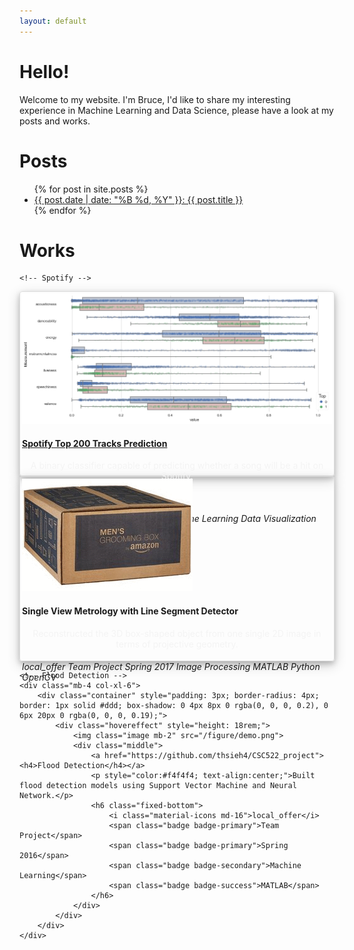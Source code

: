 ```yaml
---
layout: default
---
```


# Hello!

Welcome to my website. I'm Bruce, I'd like to share my interesting experience in Machine Learning and Data Science, please have a look at my posts and works.

# Posts
<ul>
  {% for post in site.posts %}
    <li>
      <a href="{{ post.url }}">{{ post.date | date: "%B %d, %Y" }}: {{ post.title }}</a>
    </li>
  {% endfor %}
</ul>

# Works

<div class="row">

	<!-- Spotify -->
  <div class="mb-4 col-xl-6">
    <div class="container" style="padding: 3px; border-radius: 4px; border: 1px solid #ddd; box-shadow: 0 4px 8px 0 rgba(0, 0, 0, 0.2), 0 6px 20px 0 rgba(0, 0, 0, 0.19);">
      <div class="hovereffect" style="height: 18rem;">
        <img class="image mb-2" src="/figure/demo.png">
        <div class="middle">
          <a href="https://github.com/thsieh4/CSC522_project"><h4>Spotify Top 200 Tracks Prediction</h4></a>
          <p style="color:#f4f4f4; text-align:center;">A binary classifier capable of predicting whether a song will be a hit on Spotify.</p>
          <div class="progress mb-3">
            <div class="progress-bar progress-bar-striped progress-bar-animated bg-secondary" style="width:95%">95%</div>
          </div>
          <h6 class="fixed-bottom">
            <i class="material-icons md-16">local_offer</i>
            <span class="badge badge-primary">Team Project</span>
            <span class="badge badge-primary">Fall 2017</span>
            <span class="badge badge-secondary">Machine Learning</span>
            <span class="badge badge-secondary">Data Visualization</span>
            <span class="badge badge-success">Python</span>
            <span class="badge badge-info">scikit-learn</span>
            <span class="badge badge-info">pandas</span>
          </h6>
        </div>
      </div>  
    </div>
  </div>
  
  <!-- Single View Metrology -->
  <div class="mb-4 col-xl-6">
    <div class="container" style="padding: 3px; border-radius: 4px; border: 1px solid #ddd; box-shadow: 0 4px 8px 0 rgba(0, 0, 0, 0.2), 0 6px 20px 0 rgba(0, 0, 0, 0.19);">
      <div class="hovereffect" style="height: 18rem;">
        <img class="image mb-2" src="/figure/Project_SingleViewMetrology.gif">
        <div class="middle">
          <h4>Single View Metrology with Line Segment Detector</h4>
          <p style="color:#f4f4f4; text-align:center;">Reconstructed the 3D box-shaped object from one single 2D image in terms of projective geometry.</p>
          <h6 class="fixed-bottom">
            <i class="material-icons md-16">local_offer</i>
            <span class="badge badge-primary">Team Project</span>
            <span class="badge badge-primary">Spring 2017</span>
            <span class="badge badge-secondary">Image Processing</span>
            <span class="badge badge-success">MATLAB</span>
            <span class="badge badge-success">Python</span>
            <span class="badge badge-info">OpenCV</span>
          </h6>
        </div>
      </div>
    </div>
  </div>

</div>


<div class="row">

	<!-- Flood Detection -->
  	<div class="mb-4 col-xl-6">
    	<div class="container" style="padding: 3px; border-radius: 4px; border: 1px solid #ddd; box-shadow: 0 4px 8px 0 rgba(0, 0, 0, 0.2), 0 6px 20px 0 rgba(0, 0, 0, 0.19);">
      		<div class="hovereffect" style="height: 18rem;">
        		<img class="image mb-2" src="/figure/demo.png">
        		<div class="middle">
          			<a href="https://github.com/thsieh4/CSC522_project"><h4>Flood Detection</h4></a>
          			<p style="color:#f4f4f4; text-align:center;">Built flood detection models using Support Vector Machine and Neural Network.</p>
         			<h6 class="fixed-bottom">
	        			<i class="material-icons md-16">local_offer</i>
			            <span class="badge badge-primary">Team Project</span>
			            <span class="badge badge-primary">Spring 2016</span>
			            <span class="badge badge-secondary">Machine Learning</span>
			            <span class="badge badge-success">MATLAB</span>
          			</h6>
        		</div>
      		</div>  
    	</div>
    </div>

</div>